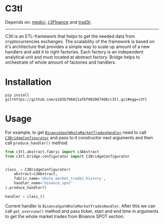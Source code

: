 # C3tl

Depends on: [medici](https://github.com/e183b796621afbf902067460/medici), [c3f1nance](https://github.com/e183b796621afbf902067460/c3f1nance) and [trad3r](https://github.com/e183b796621afbf902067460/trad3r).

---
C3tl is an ETL-framework that helps to get the needed data from cryptocurrencies exchanges. The scalability of the framework is based on it's architecture that provides a simple way to scale up amount of a new handlers and add it to right factories. Each factory is an independent analytical unit and must located at abstract factory. Bridge helps to orchestrate of whole amount of factories and handlers.

# Installation
```
pip install git+https://github.com/e183b796621afbf902067460/c3tl.git#egg=c3tl
```

# Usage
For example, to get [`BinanceSpotWholeMarketTradesHandler`](https://github.com/e183b796621afbf902067460/c3tl/blob/master/c3tl/handlers/whole_market_trades_history/binance/handlers.py#L10) need to call [`C3BridgeConfigurator`](https://github.com/e183b796621afbf902067460/c3tl/blob/master/c3tl/bridge/configurator.py#L5) and pass to it constructor next arguments and then call `produce_handler()` method:

```python
from c3tl.abstract.fabric import c3Abstract
from c3tl.bridge.configurator import C3BridgeConfigurator


class_ = C3BridgeConfigurator(
    abstract=c3Abstract,
    fabric_name='whole_market_trades_history',
    handler_name='binance_spot'
).produce_handler()

handler = class_()
```

Current handler is `BinanceSpotWholeMarketTradesHandler`. After this we can call `get_overview()` method and pass ticker, start and end time in arguments to get the whole market trades from Binance SPOT section.
